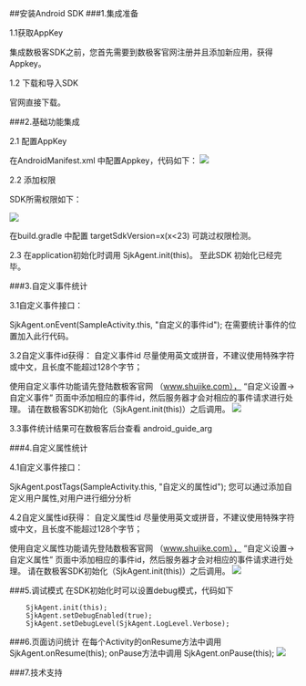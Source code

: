 ##安装Android SDK 
###1.集成准备

1.1获取AppKey

集成数极客SDK之前，您首先需要到数极客官网注册并且添加新应用，获得Appkey。

1.2 下载和导入SDK

官网直接下载。

###2.基础功能集成

2.1 配置AppKey 

在AndroidManifest.xml 中配置Appkey，代码如下：
![](http://www.shujike.com/images/android_guide_appkey.png)

2.2 添加权限

SDK所需权限如下：

![](http://www.shujike.com/images/android_guide_permis.png)

在build.gradle 中配置 targetSdkVersion=x(x<23)  可跳过权限检测。

2.3 在application初始化时调用 SjkAgent.init(this)。 至此SDK 初始化已经完毕。

###3.自定义事件统计

3.1自定义事件接口：

SjkAgent.onEvent(SampleActivity.this, "自定义的事件id"); 在需要统计事件的位置加入此行代码。

3.2自定义事件id获得：
自定义事件id 尽量使用英文或拼音，不建议使用特殊字符或中文，且长度不能超过128个字节；

使用自定义事件功能请先登陆数极客官网 （www.shujike.com）， “自定义设置->自定义事件” 页面中添加相应的事件id，然后服务器才会对相应的事件请求进行处理。
请在数极客SDK初始化（SjkAgent.init(this)）之后调用。
![](http://www.shujike.com/images/android_guide_event1.png)

3.3事件统计结果可在数极客后台查看   android_guide_arg

###4.自定义属性统计

4.1自定义事件接口：

SjkAgent.postTags(SampleActivity.this, "自定义的属性id"); 您可以通过添加自定义用户属性,对用户进行细分分析

4.2自定义属性id获得：
自定义属性id 尽量使用英文或拼音，不建议使用特殊字符或中文，且长度不能超过128个字节；

使用自定义属性功能请先登陆数极客官网 （www.shujike.com）， “自定义设置->自定义属性” 页面中添加相应的事件id，然后服务器才会对相应的事件请求进行处理。
请在数极客SDK初始化（SjkAgent.init(this)）之后调用。
![](http://www.shujike.com/images/android_guide_arg.png)


###5.调试模式
在SDK初始化时可以设置debug模式，代码如下

        SjkAgent.init(this);
        SjkAgent.setDebugEnabled(true);
        SjkAgent.setDebugLevel(SjkAgent.LogLevel.Verbose);

###6.页面访问统计
在每个Activity的onResume方法中调用 SjkAgent.onResume(this); onPause方法中调用 SjkAgent.onPause(this);
![](http://www.shujike.com/images/android_guide_page.png)

###7.技术支持 

